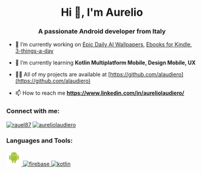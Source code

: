 <h1 align="center">Hi 👋, I'm Aurelio</h1>
<h3 align="center">A passionate Android developer from Italy</h3>

- 🔭 I’m currently working on [Epic Daily AI Wallpapers](https://play.google.com/store/apps/details?id=com.aiwallpapers.aiwallpapers), [Ebooks for Kindle](https://play.google.com/store/apps/details?id=org.dronix.android.kindlegratis), [3-things-a-day](https://play.google.com/store/apps/details?id=com.ivanmorgillo.threethingsaday)

- 🌱 I’m currently learning **Kotlin Multiplatform Mobile, Design Mobile, UX**

- 👨‍💻 All of my projects are available at [https://github.com/alaudiero](https://github.com/alaudiero)

- 📫 How to reach me **https://www.linkedin.com/in/aureliolaudiero/**

<h3 align="left">Connect with me:</h3>
<p align="left">
<a href="https://twitter.com/rauel87" target="blank"><img align="center" src="https://raw.githubusercontent.com/rahuldkjain/github-profile-readme-generator/master/src/images/icons/Social/twitter.svg" alt="rauel87" height="30" width="40" /></a>
<a href="https://linkedin.com/in/aureliolaudiero" target="blank"><img align="center" src="https://raw.githubusercontent.com/rahuldkjain/github-profile-readme-generator/master/src/images/icons/Social/linked-in-alt.svg" alt="aureliolaudiero" height="30" width="40" /></a>
</p>

<h3 align="left">Languages and Tools:</h3>
<p align="left"> <a href="https://developer.android.com" target="_blank" rel="noreferrer"> <img src="https://raw.githubusercontent.com/devicons/devicon/master/icons/android/android-original-wordmark.svg" alt="android" width="40" height="40"/> </a> <a href="https://firebase.google.com/" target="_blank" rel="noreferrer"> <img src="https://www.vectorlogo.zone/logos/firebase/firebase-icon.svg" alt="firebase" width="40" height="40"/> </a> <a href="https://kotlinlang.org" target="_blank" rel="noreferrer"> <img src="https://www.vectorlogo.zone/logos/kotlinlang/kotlinlang-icon.svg" alt="kotlin" width="40" height="40"/> </a> </p>
